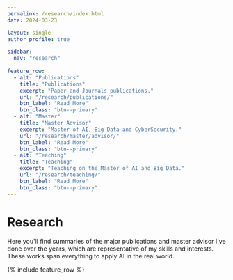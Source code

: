```yaml
---
permalink: /research/index.html
date: 2024-03-23

layout: single
author_profile: true

sidebar:
  nav: "research"
  
feature_row:
  - alt: "Publications"
    title: "Publications"
    excerpt: "Paper and Journals publications."
    url: "/research/publications/"
    btn_label: "Read More"
    btn_class: "btn--primary"	
  - alt: "Master"
    title: "Master Advisor"
    excerpt: "Master of AI, Big Data and CyberSecurity."
    url: "/research/master/advisor/"
    btn_label: "Read More"
    btn_class: "btn--primary"	
  - alt: "Teaching"
    title: "Teaching"
    excerpt: "Teaching on the Master of AI and Big Data."
    url: "/research/teaching/"
    btn_label: "Read More"
    btn_class: "btn--primary"	
---
```


# Research

Here you'll find summaries of the major publications and master advisor I've done over the years, which 
are representative of my skills and interests. These works span everything to apply AI in the real world.

{% include feature_row %}